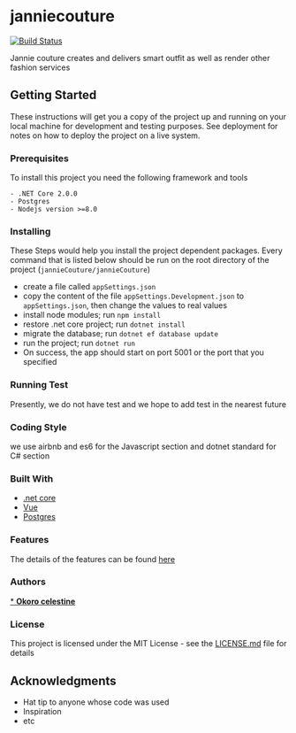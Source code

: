 # janniecouture


[![Build Status](https://travis-ci.org/celelstine/janniecouture.svg?branch=develop)](https://travis-ci.org/celelstine/janniecouture)

Jannie couture creates and delivers smart outfit as well as render other fashion services

## Getting Started
These instructions will get you a copy of the project up and running on your local machine for development and testing purposes. See deployment for notes on how to deploy the project on a live system.

### Prerequisites
To install this project you need the following framework and tools
```
- .NET Core 2.0.0
- Postgres
- Nodejs version >=8.0
```
### Installing
These Steps would help you install the project dependent packages. Every command that is listed below should be run on the root directory of the project (`jannieCouture/jannieCouture`)
- create a file called `appSettings.json`  
- copy the content of the file `appSettings.Development.json` to `appSettings.json`, then change the values to real values 
- install node modules; run `npm install ` 
- restore .net core project; run `dotnet install`
- migrate the database; run `dotnet ef database update`
- run the project; run `dotnet run`
- On success, the app should start on port 5001 or the port that you specified

### Running Test
Presently, we do not have test and we hope to add test in the nearest future

### Coding Style
we use airbnb and es6 for the Javascript section and dotnet standard for C# section

### Built With
- [.net core](https://github.com/dotnet/core)
- [Vue](https://vuejs.org/)
- [Postgres](https://www.postgresql.org/)



### Features
The details of the features can be found [here](FEATURES.md)

### Authors

[* **Okoro celestine**](https://github.com/celelstine)


### License

This project is licensed under the MIT License - see the [LICENSE.md](LICENSE.md) file for details

## Acknowledgments

* Hat tip to anyone whose code was used
* Inspiration
* etc
